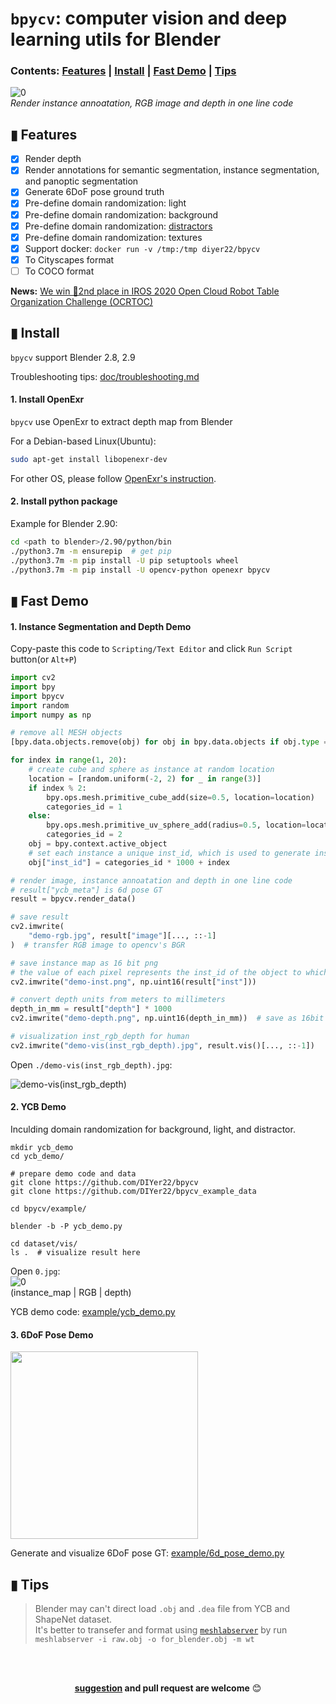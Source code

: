 # `bpycv`: computer vision and deep learning utils for Blender

### Contents: [Features](#-features) | [Install](#-install) | [Fast Demo](#-fast-demo) | [Tips](#-tips) 

![0](https://user-images.githubusercontent.com/10448025/96836463-98135680-1477-11eb-8a5f-8911bc454336.jpg)      
*Render instance annoatation, RGB image and depth in one line code*

## ▮ Features
 - [x] Render depth
 - [x] Render annotations for semantic segmentation, instance segmentation, and panoptic segmentation 
 - [x] Generate 6DoF pose ground truth
 - [x] Pre-define domain randomization: light
 - [x] Pre-define domain randomization: background
 - [x] Pre-define domain randomization: [distractors](https://arxiv.org/pdf/1804.06516)
 - [x] Pre-define domain randomization: textures
 - [x] Support docker: `docker run -v /tmp:/tmp diyer22/bpycv`
 - [x] To Cityscapes format
 - [ ] To COCO format

**News:** [We win 🥈2nd place in IROS 2020 Open Cloud Robot Table Organization Challenge (OCRTOC)](https://github.com/DIYer22/bpycv/issues/15)

## ▮ Install
`bpycv` support Blender 2.8, 2.9

Troubleshooting tips: [doc/troubleshooting.md](doc/troubleshooting.md)

#### 1. Install OpenExr
`bpycv` use OpenExr to extract depth map from Blender

For a Debian-based Linux(Ubuntu):
```bash
sudo apt-get install libopenexr-dev
```

For other OS, please follow [OpenExr's instruction](https://excamera.com/sphinx/articles-openexr.html).

#### 2. Install python package
Example for Blender 2.90:
```bash
cd <path to blender>/2.90/python/bin
./python3.7m -m ensurepip  # get pip
./python3.7m -m pip install -U pip setuptools wheel 
./python3.7m -m pip install -U opencv-python openexr bpycv
```

## ▮ Fast Demo
#### 1. Instance Segmentation and Depth Demo
Copy-paste this code to `Scripting/Text Editor` and click `Run Script` button(or `Alt+P`)
```python
import cv2
import bpy
import bpycv
import random
import numpy as np

# remove all MESH objects
[bpy.data.objects.remove(obj) for obj in bpy.data.objects if obj.type == "MESH"]

for index in range(1, 20):
    # create cube and sphere as instance at random location
    location = [random.uniform(-2, 2) for _ in range(3)]
    if index % 2:
        bpy.ops.mesh.primitive_cube_add(size=0.5, location=location)
        categories_id = 1
    else:
        bpy.ops.mesh.primitive_uv_sphere_add(radius=0.5, location=location)
        categories_id = 2
    obj = bpy.context.active_object
    # set each instance a unique inst_id, which is used to generate instance annotation.
    obj["inst_id"] = categories_id * 1000 + index

# render image, instance annoatation and depth in one line code
# result["ycb_meta"] is 6d pose GT
result = bpycv.render_data()

# save result
cv2.imwrite(
    "demo-rgb.jpg", result["image"][..., ::-1]
)  # transfer RGB image to opencv's BGR

# save instance map as 16 bit png
# the value of each pixel represents the inst_id of the object to which the pixel belongs
cv2.imwrite("demo-inst.png", np.uint16(result["inst"]))

# convert depth units from meters to millimeters
depth_in_mm = result["depth"] * 1000
cv2.imwrite("demo-depth.png", np.uint16(depth_in_mm))  # save as 16bit png

# visualization inst_rgb_depth for human
cv2.imwrite("demo-vis(inst_rgb_depth).jpg", result.vis()[..., ::-1])
```
Open `./demo-vis(inst_rgb_depth).jpg`:   

![demo-vis(inst_rgb_depth)](https://user-images.githubusercontent.com/10448025/96727938-322abe80-13e6-11eb-9888-58886e8e68fd.jpg)

#### 2. YCB Demo
Inculding domain randomization for background, light, and distractor.
```shell
mkdir ycb_demo
cd ycb_demo/

# prepare demo code and data
git clone https://github.com/DIYer22/bpycv
git clone https://github.com/DIYer22/bpycv_example_data

cd bpycv/example/

blender -b -P ycb_demo.py

cd dataset/vis/
ls .  # visualize result here
```
Open `0.jpg`:   
![0](https://user-images.githubusercontent.com/10448025/96836463-98135680-1477-11eb-8a5f-8911bc454336.jpg)    
(instance_map | RGB | depth)

YCB demo code: [example/ycb_demo.py](example/ycb_demo.py)

#### 3. 6DoF Pose Demo
<img src="https://user-images.githubusercontent.com/10448025/74708759-5e3ee000-5258-11ea-8849-0174c34d507c.png" style="width:300px">

Generate and visualize 6DoF pose GT: [example/6d_pose_demo.py](example/6d_pose_demo.py)

## ▮ Tips
 > Blender may can't direct load `.obj` and `.dea` file from YCB and ShapeNet dataset.  
 > It's better to transefer and format using [`meshlabserver`](https://github.com/cnr-isti-vclab/meshlab/releases) by run `meshlabserver -i raw.obj -o for_blender.obj -m wt`

<br>
<br>
<div align="center">

**[suggestion](https://github.com/DIYer22/bpycv/issues) and pull request are welcome** 😊
</div>